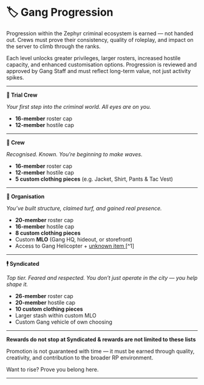 # 🏷️ Gang Progression

Progression within the Zephyr criminal ecosystem is earned — not handed out. Crews must prove their consistency, quality of roleplay, and impact on the server to climb through the ranks.

Each level unlocks greater privileges, larger rosters, increased hostile capacity, and enhanced customisation options. Progression is reviewed and approved by Gang Staff and must reflect long-term value, not just activity spikes.

***

**🔹 Trial Crew**

_Your first step into the criminal world. All eyes are on you._

* **16-member** roster cap
* **12-member** hostile cap

***

**🔸 Crew**

_Recognised. Known. You're beginning to make waves._

* **16-member** roster cap
* **12-member** hostile cap
* **5 custom clothing pieces** (e.g. Jacket, Shirt, Pants & Tac Vest)


***

**🏢 Organisation**

_You’ve built structure, claimed turf, and gained real presence._

* **20-member** roster cap
* **16-member** hostile cap
* **8 custom clothing pieces**
* Custom **MLO** (Gang HQ, hideout, or storefront)
* Access to Gang Helicopter + [unknown item ](#user-content-fn-1)[^1]

***

**🕴️ Syndicated**

_Top tier. Feared and respected. You don’t just operate in the city — you help shape it._

* **26-member** roster cap
* **20-member** hostile cap
* **10 custom clothing pieces**
* Larger stash within custom MLO
* Custom Gang vehicle of own choosing

***
**Rewards do not stop at Syndicated & rewards are not limited to these lists**

Promotion is not guaranteed with time — it must be earned through quality, creativity, and contribution to the broader RP environment.

Want to rise? Prove you belong here.

---

